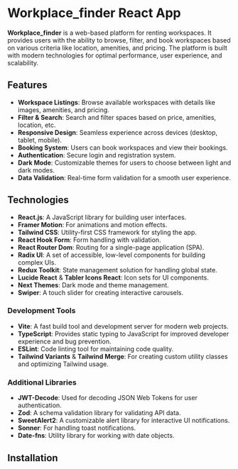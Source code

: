 # Workplace_finder React App

**Workplace_finder** is a web-based platform for renting workspaces. It provides users with the ability to browse, filter, and book workspaces based on various criteria like location, amenities, and pricing. The platform is built with modern technologies for optimal performance, user experience, and scalability.

## Features

- **Workspace Listings**: Browse available workspaces with details like images, amenities, and pricing.
- **Filter & Search**: Search and filter spaces based on price, amenities, location, etc.
- **Responsive Design**: Seamless experience across devices (desktop, tablet, mobile).
- **Booking System**: Users can book workspaces and view their bookings.
- **Authentication**: Secure login and registration system.
- **Dark Mode**: Customizable themes for users to choose between light and dark modes.
- **Data Validation**: Real-time form validation for a smooth user experience.

## Technologies

- **React.js**: A JavaScript library for building user interfaces.
- **Framer Motion**: For animations and motion effects.
- **Tailwind CSS**: Utility-first CSS framework for styling the app.
- **React Hook Form**: Form handling with validation.
- **React Router Dom**: Routing for a single-page application (SPA).
- **Radix UI**: A set of accessible, low-level components for building complex UIs.
- **Redux Toolkit**: State management solution for handling global state.
- **Lucide React** & **Tabler Icons React**: Icon sets for UI components.
- **Next Themes**: Dark mode and theme management.
- **Swiper**: A touch slider for creating interactive carousels.


### Development Tools

- **Vite**: A fast build tool and development server for modern web projects.
- **TypeScript**: Provides static typing to JavaScript for improved developer experience and bug prevention.
- **ESLint**: Code linting tool for maintaining code quality.
- **Tailwind Variants** & **Tailwind Merge**: For creating custom utility classes and optimizing Tailwind usage.

### Additional Libraries

- **JWT-Decode**: Used for decoding JSON Web Tokens for user authentication.
- **Zod**: A schema validation library for validating API data.
- **SweetAlert2**: A customizable alert library for interactive UI notifications.
- **Sonner**: For handling toast notifications.
- **Date-fns**: Utility library for working with date objects.

## Installation






